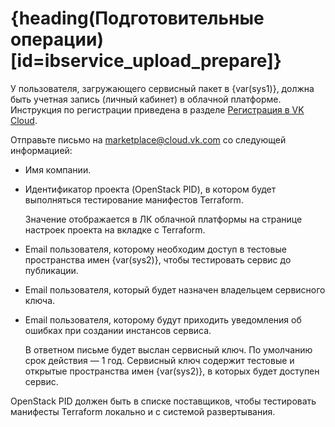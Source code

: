 # {heading(Подготовительные операции)[id=ibservice_upload_prepare]}

У пользователя, загружающего сервисный пакет в {var(sys1)}, должна быть учетная запись (личный кабинет) в облачной платформе. Инструкция по регистрации приведена в разделе [Регистрация в VK Cloud](/ru/intro/start/account-registration).

Отправьте письмо на [marketplace@cloud.vk.com](mailto:marketplace@cloud.vk.com) со следующей информацией:

* Имя компании.
* Идентификатор проекта (OpenStack PID), в котором будет выполняться тестирование манифестов Terraform.

   Значение отображается в ЛК облачной платформы на странице настроек проекта на вкладке с Terraform.
* Email пользователя, которому необходим доступ в тестовые пространства имен {var(sys2)}, чтобы тестировать сервис до публикации.
* Email пользователя, который будет назначен владельцем сервисного ключа.
* Email пользователя, которому будут приходить уведомления об ошибках при создании инстансов сервиса.

   В ответном письме будет выслан сервисный ключ. По умолчанию срок действия — 1 год. Сервисный ключ содержит тестовые и открытые пространства имен {var(sys2)}, в которых будет доступен сервис.

<info>

OpenStack PID должен быть в списке поставщиков, чтобы тестировать манифесты Terraform локально и с системой развертывания.

</info>
